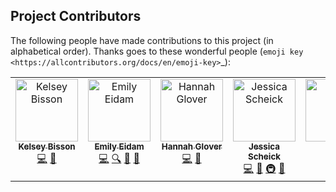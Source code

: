 Project Contributors
--------------------

The following people have made contributions to this project (in alphabetical order).
Thanks goes to these wonderful people (`emoji key <https://allcontributors.org/docs/en/emoji-key>`_):

<!-- ALL-CONTRIBUTORS-LIST:START - Do not remove or modify this section -->
<!-- prettier-ignore-start -->
<!-- markdownlint-disable -->
<table>
  <tbody>
    <tr>
      <td align="center" valign="top" width="14.28%"><a href="http://bisson.work"><img src="https://avatars.githubusercontent.com/u/48059682?v=4?s=100" width="100px;" alt="Kelsey Bisson"/><br /><sub><b>Kelsey Bisson</b></sub></a><br /><a href="#code-kelseybisson" title="Code">💻</a> <a href="#ideas-kelseybisson" title="Ideas, Planning, & Feedback">🤔</a></td>
      <td align="center" valign="top" width="14.28%"><a href="https://blogs.oregonstate.edu/coastalseds/"><img src="https://avatars.githubusercontent.com/u/130190809?v=4?s=100" width="100px;" alt="Emily Eidam"/><br /><sub><b>Emily Eidam</b></sub></a><br /><a href="#code-emilyeidam" title="Code">💻</a> <a href="#fundingFinding-emilyeidam" title="Funding Finding">🔍</a> <a href="#ideas-emilyeidam" title="Ideas, Planning, & Feedback">🤔</a> <a href="#projectManagement-emilyeidam" title="Project Management">📆</a></td>
      <td align="center" valign="top" width="14.28%"><a href="https://github.com/gloverha"><img src="https://avatars.githubusercontent.com/u/105296359?v=4?s=100" width="100px;" alt="Hannah Glover"/><br /><sub><b>Hannah Glover</b></sub></a><br /><a href="#code-gloverha" title="Code">💻</a> <a href="#ideas-gloverha" title="Ideas, Planning, & Feedback">🤔</a></td>
      <td align="center" valign="top" width="14.28%"><a href="https://github.com/JessicaS11"><img src="https://avatars.githubusercontent.com/u/11756442?v=4?s=100" width="100px;" alt="Jessica Scheick"/><br /><sub><b>Jessica Scheick</b></sub></a><br /><a href="#code-JessicaS11" title="Code">💻</a> <a href="#ideas-JessicaS11" title="Ideas, Planning, & Feedback">🤔</a> <a href="#infra-JessicaS11" title="Infrastructure (Hosting, Build-Tools, etc)">🚇</a> <a href="#maintenance-JessicaS11" title="Maintenance">🚧</a></td>
      <td align="center" valign="top" width="14.28%"><a href="https://github.com/ChaoEcohydroRS"><img src="https://avatars.githubusercontent.com/u/30786839?v=4?s=100" width="100px;" alt="Chao"/><br /><sub><b>Chao</b></sub></a><br /><a href="#code-ChaoEcohydroRS" title="Code">💻</a> <a href="#ideas-ChaoEcohydroRS" title="Ideas, Planning, & Feedback">🤔</a></td>
    </tr>
  </tbody>
</table>

<!-- markdownlint-restore -->
<!-- prettier-ignore-end -->

<!-- ALL-CONTRIBUTORS-LIST:END -->